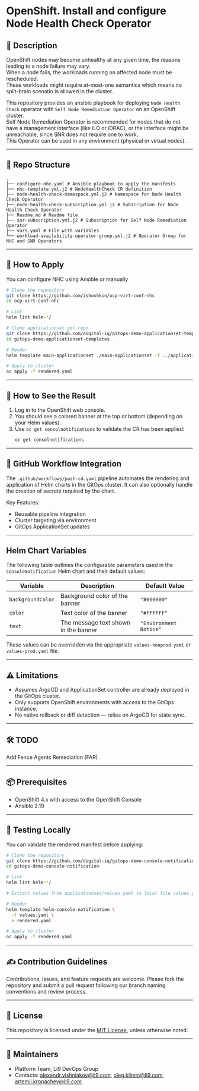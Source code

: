 # OpenShift. Install and configure Node Health Check Operator

## 📖 Description

OpenShift nodes may become unhealthy at any given time, the reasons leading to a node failure may vary.  
When a node fails, the workloads running on affected node must be rescheduled.  
These workloads might require at-most-one semantics which means no split-brain scenatio is allowed in the cluster.  
  
This repository provides an ansible playbook for deploying `Node Health Check` operator with `Self Node Remediation Operator` on an OpenShift cluster.  
Self Node Remediation Operator is recommended for nodes that do not have a management interface (like iLO or iDRAC), or the interface might be unreachable, since SNR does not require one to work.  
This Operator can be used in any environment (physical or virtual nodes).  

---

## 📁 Repo Structure

```
.
├── configure-nhc.yaml # Ansible playbook to apply the manifests
├── nhc-template.yml.j2 # NodeHealthCheck CR definition
├── node-health-check-namespace.yml.j2 # Namespace for Node Health Check Operator
├── node-health-check-subscription.yml.j2 # Subscription for Node Health Check Operator
├── Readme.md # Readme file
├── snr-subscription.yml.j2 # Subscription for Self Node Remediation Operator
├── vars.yaml # File with variables
└── workload-availability-operator-group.yml.j2 # Operator Group for NHC and SNR Operators
```

---

## 🚀 How to Apply

You can configure NHC using Ansible or manually

```bash
# Clone the repository
git clone https://github.com/ishushkin/ocp-virt-conf-nhc
cd ocp-virt-conf-nhc

# Lint
helm lint helm-*/

# Clone applicationset git repo
git clone https://github.com/digital-iq/gitops-demo-applicationset-templates
cd gitops-demo-applicationset-templates

# Render
helm template main-applicationset ./main-applicationset -f ../applicationset/values.yaml > rendered.yaml

# Apply to cluster
oc apply -f rendered.yaml
```
---

## 👀 How to See the Result

1. Log in to the OpenShift web console.
2. You should see a colored banner at the top or bottom (depending on your Helm values).
3. Use `oc get consolnotifications` to validate the CR has been applied:
   ```bash
   oc get consolnotifications
   ```

---

## 🔄 GitHub Workflow Integration

The `.github/workflows/push-cd.yaml` pipeline automates the rendering and application of Helm charts in the GitOps cluster. It can also optionally handle the creation of secrets required by the chart.

Key Features:
- Reusable pipeline integration
- Cluster targeting via environment
- GitOps ApplicationSet updates

---

## Helm Chart Variables

The following table outlines the configurable parameters used in the `ConsoleNotification` Helm chart and their default values:

| Variable         | Description                                 | Default Value       |
|------------------|---------------------------------------------|---------------------|
| `backgroundColor`| Background color of the banner              | `"#000000"`         |
| `color`          | Text color of the banner                    | `"#FFFFFF"`         |
| `text`           | The message text shown in the banner        | `"Environment Notice"` |

These values can be overridden via the appropriate `values-nonprod.yaml` or `values-prod.yaml` file.

---

## ⚠️ Limitations

- Assumes ArgoCD and ApplicationSet controller are already deployed in the GitOps cluster.
- Only supports OpenShift environments with access to the GitOps instance.
- No native rollback or diff detection — relies on ArgoCD for state sync.

---

## 🛠️ TODO

Add Fence Agents Remediation (FAR)

---

## 📦 Prerequisites

- OpenShift 4.x with access to the OpenShift Console
- Ansible 2.19

---

## 🧪 Testing Locally

You can validate the rendered manifest before applying:

```bash
# Clone the repository
git clone https://github.com/digital-iq/gitops-demo-console-notification/
cd gitops-demo-console-notification

# Lint
helm lint helm-*/

# Extract values from applicationset/values.yaml to local file values.yaml for particular cluster

# Render
helm template helm-console-notification \
  -f values.yaml \
  > rendered.yaml

# Apply to cluster
oc apply -f rendered.yaml
```

---

## ✍️ Contribution Guidelines

Contributions, issues, and feature requests are welcome. Please fork the repository and submit a pull request following our branch naming conventions and review process.

---

## 📄 License

This repository is licensed under the [MIT License](LICENSE), unless otherwise noted.

---

## 👥 Maintainers

- Platform Team, Li9 DevOps Group
- Contacts: alexandr.vishniakov@li9.com, oleg.klimin@li9.com, artemii.kropachev@li9.com
